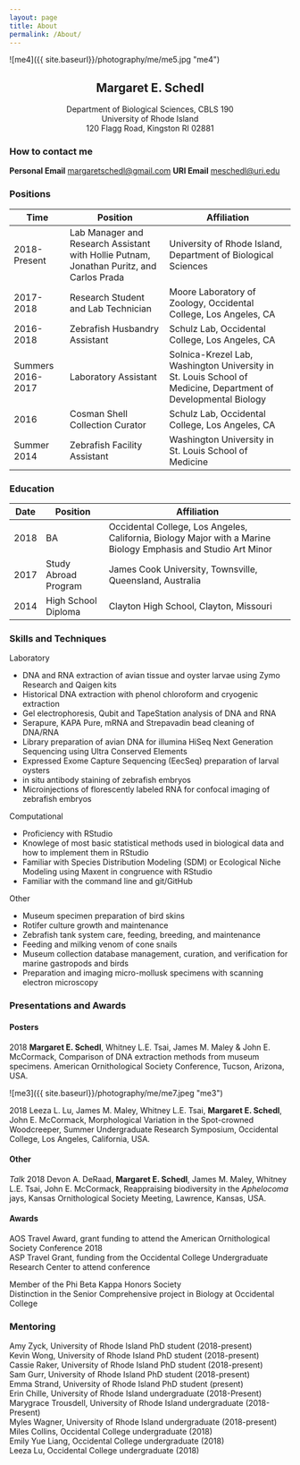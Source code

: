 ```yaml
---
layout: page
title: About
permalink: /About/
---
```


![me4]({{ site.baseurl}}/photography/me/me5.jpg "me4")

## <center>Margaret E. Schedl</center>
<center>Department of Biological Sciences, CBLS 190</center>
<center>University of Rhode Island</center>
<center>120 Flagg Road, Kingston RI 02881</center>

### How to contact me
**Personal Email**
[margaretschedl@gmail.com](mailto:margaretschedl@gmail.com)
**URI Email**
[meschedl@uri.edu](mailto:meschedl@uri.edu)

### Positions

Time|Position| Affiliation
--|--|--
2018-Present	| Lab Manager and Research Assistant with Hollie Putnam, Jonathan Puritz, and Carlos Prada | University of Rhode Island, Department of Biological Sciences
2017-2018		| Research Student and Lab Technician | Moore Laboratory of Zoology, Occidental College, Los Angeles, CA
2016-2018	| Zebrafish Husbandry Assistant | Schulz Lab, Occidental College, Los Angeles, CA
Summers 2016-2017	| Laboratory Assistant | Solnica-Krezel Lab, Washington University in St. Louis School of Medicine, Department of Developmental Biology
2016 		| Cosman Shell Collection Curator | Schulz Lab, Occidental College, Los Angeles, CA
Summer 2014 | Zebrafish Facility Assistant | Washington University in St. Louis School of Medicine


### Education

Date|Position| Affiliation
--|--|--
2018 |	BA | Occidental College, Los Angeles, California, Biology Major with a Marine Biology Emphasis and Studio Art Minor
2017 |	Study Abroad Program | James Cook University, Townsville, Queensland, Australia
2014 |	High School Diploma | Clayton High School, Clayton, Missouri



###  Skills and Techniques

Laboratory
- DNA and RNA extraction of avian tissue and oyster larvae using Zymo Research and Qaigen kits
- Historical DNA extraction with phenol chloroform and cryogenic extraction
- Gel electrophoresis, Qubit and TapeStation analysis of DNA and RNA
- Serapure, KAPA Pure, mRNA and Strepavadin bead cleaning of DNA/RNA
- Library preparation of avian DNA for illumina HiSeq Next Generation Sequencing using Ultra Conserved Elements
- Expressed Exome Capture Sequencing (EecSeq) preparation of larval oysters
- in situ antibody staining of zebrafish embryos
- Microinjections of florescently labeled RNA for confocal imaging of zebrafish embryos

Computational
- Proficiency with RStudio
- Knowlege of most basic statistical methods used in biological data and how to implement them in RStudio
- Familiar with Species Distribution Modeling (SDM) or Ecological Niche Modeling using Maxent in congruence with RStudio
- Familiar with the command line and git/GitHub


Other
- Museum specimen preparation of bird skins
- Rotifer culture growth and maintenance
- Zebrafish tank system care, feeding, breeding, and maintenance
- Feeding and milking venom of cone snails
- Museum collection database management, curation, and verification for marine gastropods and birds
- Preparation and imaging micro-mollusk specimens with scanning electron microscopy


### Presentations and Awards

#### Posters
2018 **Margaret E. Schedl**, Whitney L.E. Tsai, James M. Maley & John E. McCormack, Comparison of DNA extraction methods from museum specimens. American Ornithological Society Conference, Tucson, Arizona, USA.

![me3]({{ site.baseurl}}/photography/me/me7.jpeg "me3")

2018 Leeza L. Lu, James M. Maley, Whitney L.E. Tsai, **Margaret E. Schedl**, John E. McCormack, Morphological Variation in the Spot-crowned Woodcreeper, Summer Undergraduate Research Symposium, Occidental College, Los Angeles, California, USA.

#### Other
_Talk_ 2018 Devon A. DeRaad, **Margaret E. Schedl**, James M. Maley, Whitney L.E. Tsai, John E. McCormack, Reappraising biodiversity in the _Aphelocoma_ jays, Kansas Ornithological Society Meeting, Lawrence, Kansas, USA.

#### Awards
AOS Travel Award, grant funding to attend the American Ornithological Society Conference 2018  
ASP Travel Grant, funding from the Occidental College Undergraduate Research Center to attend conference


Member of the Phi Beta Kappa Honors Society  
Distinction in the Senior Comprehensive project in Biology at Occidental College

### Mentoring

Amy Zyck, University of Rhode Island PhD student (2018-present)  
Kevin Wong, University of Rhode Island PhD student (2018-present)  
Cassie Raker, University of Rhode Island PhD student (2018-present)  
Sam Gurr, University of Rhode Island PhD student (2018-present)  
Emma Strand, University of Rhode Island PhD student (present)  
Erin Chille, University of Rhode Island undergraduate (2018-Present)  
Marygrace Trousdell, University of Rhode Island undergraduate (2018-Present)  
Myles Wagner, University of Rhode Island undergraduate (2018-present)  
Miles Collins, Occidental College undergraduate (2018)  
Emily Yue Liang, Occidental College undergraduate (2018)  
Leeza Lu, Occidental College undergraduate (2018)  

